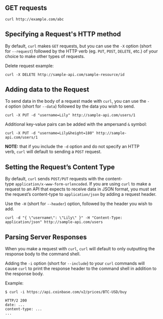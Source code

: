 ## GET requests
``` shell
curl http://example.com/abc
```

## Specifying a Request's HTTP method
By default, `curl` makes `GET` requests, but you can use the `-X` option (short for `--request`) followed by the HTTP verb (eg. `PUT`, `POST`, `DELETE`, etc.) of your choice to make other types of requests.

Delete request example:
``` shell
curl -X DELETE http://sample-api.com/sample-resource/id
```

## Adding data to the Request
To send data in the body of a request made with `curl`, you can use the `-d` option (short for `--data`) followed by the data you wish to send.

``` shell
curl -X PUT -d "username=Lily" http://sample-api.com/users/1
```

Additional key-value pairs can be added with the ampersand `&` symbol:

``` shell
curl -X PUT -d "username=Lily&height=180" http://sample-api.com/users/1
```

**NOTE:** that if you include the `-d` option and do not specify an HTTP verb, `curl` will default to sending a `POST` request.

## Setting the Request’s Content Type
By default, `curl` sends `POST/PUT` requests with the content-type `application/x-www-form-urlencoded`. If you are using `curl` to make a request to an API that expects to receive data in JSON format, you must set the request’s content-type to `application/json` by adding a request header.

Use the `-H` (short for `--header`) option, followed by the header you wish to add.

``` shell
curl -d "{ \"username\": \"Lily\" }" -H "Content-Type: application/json" http://sample-api.com/users
```

## Parsing Server Responses
When you make a request with `curl`, `curl` will default to only outputting the response body to the command shell.

Adding the `-i` option (short for `--include`) to your `curl` commands will cause `curl` to print the response header to the command shell in addition to the response body.

Example:
``` shell
$ curl -i https://api.coinbase.com/v2/prices/BTC-USD/buy  
  
HTTP/2 200  
date: ...  
content-type: ...  
...
```

